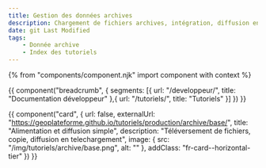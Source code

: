 ```yaml
---
title: Gestion des données archives
description: Chargement de fichiers archives, intégration, diffusion en téléchargement
date: git Last Modified
tags:
    - Donnée archive
    - Index des tutoriels
---
```


{% from "components/component.njk" import component with context %}

{{ component("breadcrumb", {
    segments: [{
        url: "/developpeur/",
        title: "Documentation développeur"
    },{
        url: "/tutoriels/",
        title: "Tutoriels"
    }]
}) }}

<div>

{{ component("card", {
    url: false,
    externalUrl: "https://geoplateforme.github.io/tutoriels/production/archive/base/",
    title: "Alimentation et diffusion simple",
    description: "Téléversement de fichiers, copie, diffusion en telechargement",
    image: {
        src: "/img/tutoriels/archive/base.png",
        alt: ""
    },
    addClass: "fr-card--horizontal-tier"
}) }}

</div>
